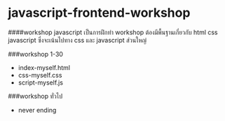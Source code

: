 # javascript-frontend-workshop
####workshop javascript เป็นการฝึกทำ workshop ต้องมีพื้นฐานเกี่ยวกับ html css javascript ซึ่งจะเน้นไปทาง css และ javascript ส่วนใหญ่

###workshop 1-30
- index-myself.html
- css-myself.css
- script-myself.js

###workshop ทั่วไป
- never ending
